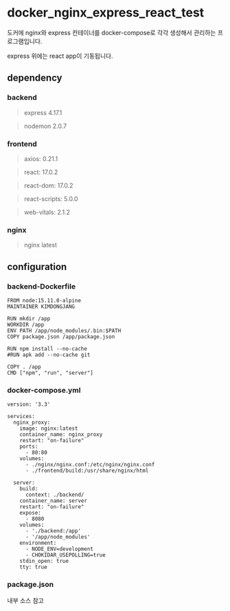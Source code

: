 # docker_nginx_express_react_test
도커에 nginx와 express 컨테이너를 docker-compose로 각각 생성해서 관리하는 프로그램입니다.

express 위에는 react app이 기동됩니다.



## dependency

### backend
>express 4.17.1

>nodemon 2.0.7

### frontend
>axios: 0.21.1

>react: 17.0.2

>react-dom: 17.0.2

>react-scripts: 5.0.0

>web-vitals: 2.1.2

### nginx
>nginx latest



## configuration
### backend-Dockerfile
```
FROM node:15.11.0-alpine
MAINTAINER KIMDONGJANG

RUN mkdir /app
WORKDIR /app
ENV PATH /app/node_modules/.bin:$PATH
COPY package.json /app/package.json

RUN npm install --no-cache
#RUN apk add --no-cache git

COPY . /app
CMD ["npm", "run", "server"]
```


### docker-compose.yml
```
version: '3.3'

services:
  nginx_proxy:
    image: nginx:latest
    container_name: nginx_proxy
    restart: "on-failure"
    ports:
      - 80:80
    volumes:
      - ./nginx/nginx.conf:/etc/nginx/nginx.conf
      - ./frontend/build:/usr/share/nginx/html

  server:
    build:
      context: ./backend/
    container_name: server
    restart: "on-failure"
    expose:
      - 8080
    volumes:
      - './backend:/app'
      - '/app/node_modules'
    environment:
      - NODE_ENV=development
      - CHOKIDAR_USEPOLLING=true
    stdin_open: true
    tty: true
```

### package.json
내부 소스 참고

